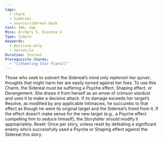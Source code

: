 ```yaml
---
tags:
  - charm
  - Sidereal
  - source/sidereal-book
Cost: 10m, 1wp
Mins: Archery 5, Essence 4
Type: Simple
Keywords:
  - Decisive-only
  - Versatile
Duration: Instant
Prerequisite Charms:
  - "[[Shooting Star Flare]]"
---
```

Those who seek to subvert the Sidereal’s mind only replenish her quiver; thoughts that might harm her are easily turned against her foes. To use this Charm, the Sidereal must be suffering a Psyche effect, Shaping effect, or Derangement. She draws it from herself as an arrow of crimson stardust and uses it to make a decisive attack. If its damage exceeds her target’s Resolve, as modified by any applicable Intimacies, he succumbs to that effect as though he were its original target and the Sidereal’s freed from it. If the effect doesn’t make sense for the new target (e.g., a Psyche effect compelling him to seduce himself), the Storyteller should modify it appropriately. Reset: Once per story, unless reset by defeating a significant enemy who’s successfully used a Psyche or Shaping effect against the Sidereal this story.